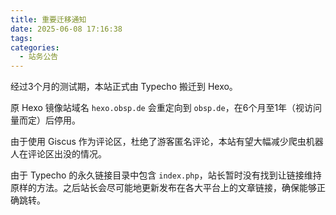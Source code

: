 ```yaml
---
title: 重要迁移通知
date: 2025-06-08 17:16:38
tags: 
categories:
  - 站务公告
---
```

经过3个月的测试期，本站正式由 Typecho 搬迁到 Hexo。

原 Hexo 镜像站域名 `hexo.obsp.de` 会重定向到 `obsp.de`，在6个月至1年（视访问量而定）后停用。

由于使用 Giscus 作为评论区，杜绝了游客匿名评论，本站有望大幅减少爬虫机器人在评论区出没的情况。

由于 Typecho 的永久链接目录中包含 `index.php`，站长暂时没有找到让链接维持原样的方法。之后站长会尽可能地更新发布在各大平台上的文章链接，确保能够正确跳转。